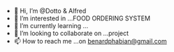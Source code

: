 - 👋 Hi, I’m @Dotto & Alfred
- 👀 I’m interested in ...FOOD ORDERING SYSTEM 
- 🌱 I’m currently learning ...
- 💞️ I’m looking to collaborate on ...project
- 📫 How to reach me ...on benardphabian@gmail.com

<!---
Mbeya23/Mbeya23 is a ✨ special ✨ repository because its `README.md` (this file) appears on your GitHub profile.
You can click the Preview link to take a look at your changes.
--->

